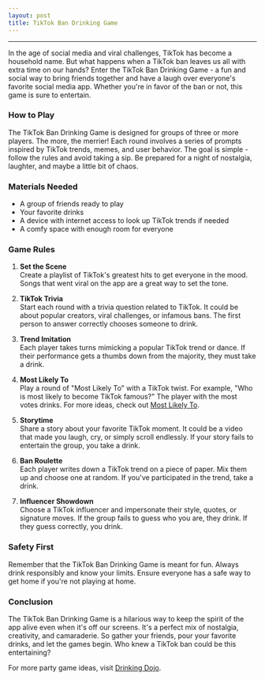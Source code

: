 ```yaml
---
layout: post
title: TikTok Ban Drinking Game
---
```



---

In the age of social media and viral challenges, TikTok has become a household name. But what happens when a TikTok ban leaves us all with extra time on our hands? Enter the TikTok Ban Drinking Game - a fun and social way to bring friends together and have a laugh over everyone's favorite social media app. Whether you're in favor of the ban or not, this game is sure to entertain. 

### How to Play

The TikTok Ban Drinking Game is designed for groups of three or more players. The more, the merrier! Each round involves a series of prompts inspired by TikTok trends, memes, and user behavior. The goal is simple - follow the rules and avoid taking a sip. Be prepared for a night of nostalgia, laughter, and maybe a little bit of chaos.

### Materials Needed

- A group of friends ready to play
- Your favorite drinks
- A device with internet access to look up TikTok trends if needed
- A comfy space with enough room for everyone

### Game Rules

1. **Set the Scene**  
   Create a playlist of TikTok's greatest hits to get everyone in the mood. Songs that went viral on the app are a great way to set the tone.

2. **TikTok Trivia**  
   Start each round with a trivia question related to TikTok. It could be about popular creators, viral challenges, or infamous bans. The first person to answer correctly chooses someone to drink.

3. **Trend Imitation**  
   Each player takes turns mimicking a popular TikTok trend or dance. If their performance gets a thumbs down from the majority, they must take a drink.

4. **Most Likely To**  
   Play a round of "Most Likely To" with a TikTok twist. For example, "Who is most likely to become TikTok famous?" The player with the most votes drinks. For more ideas, check out [Most Likely To](https://drinkingdojo.com/games/most-likely-to).

5. **Storytime**  
   Share a story about your favorite TikTok moment. It could be a video that made you laugh, cry, or simply scroll endlessly. If your story fails to entertain the group, you take a drink.

6. **Ban Roulette**  
   Each player writes down a TikTok trend on a piece of paper. Mix them up and choose one at random. If you've participated in the trend, take a drink.

7. **Influencer Showdown**  
   Choose a TikTok influencer and impersonate their style, quotes, or signature moves. If the group fails to guess who you are, they drink. If they guess correctly, you drink.

### Safety First

Remember that the TikTok Ban Drinking Game is meant for fun. Always drink responsibly and know your limits. Ensure everyone has a safe way to get home if you're not playing at home. 

### Conclusion

The TikTok Ban Drinking Game is a hilarious way to keep the spirit of the app alive even when it's off our screens. It's a perfect mix of nostalgia, creativity, and camaraderie. So gather your friends, pour your favorite drinks, and let the games begin. Who knew a TikTok ban could be this entertaining? 

For more party game ideas, visit [Drinking Dojo](https://drinkingdojo.com/).